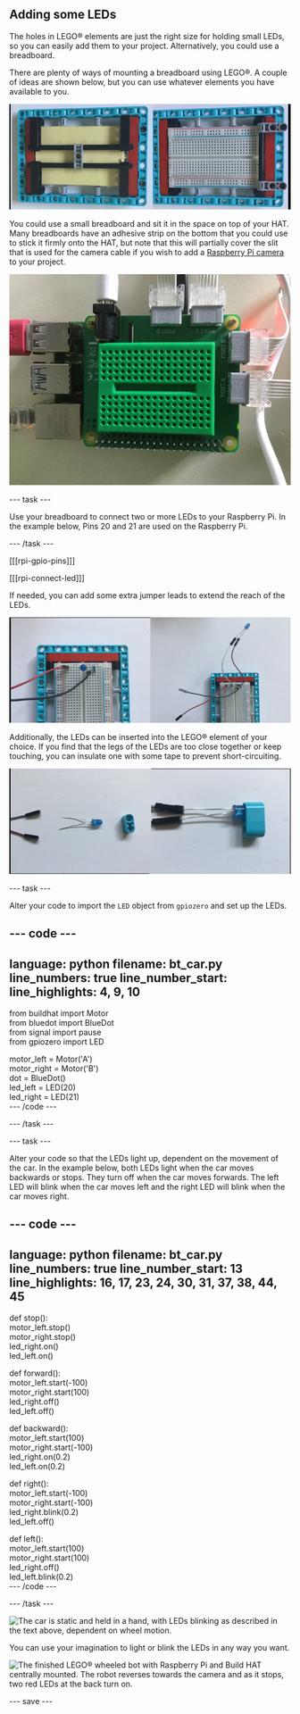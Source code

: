 ## Adding some LEDs

The holes in LEGO® elements are just the right size for holding small LEDs, so you can easily add them to your project. Alternatively, you could use a breadboard.

There are plenty of ways of mounting a breadboard using LEGO®. A couple of ideas are shown below, but you can use whatever elements you have available to you.

![A photo of a half-size breadboard mounted onto a LEGO® plate. It is supported by LEGO® beams underneath and then sandwiched into a frame at the sides to keep the top surface where components are plugged in, free.](images/big-breadboard.png)

You could use a small breadboard and sit it in the space on top of your HAT. Many breadboards have an adhesive strip on the bottom that you could use to stick it firmly onto the HAT, but note that this will partially cover the slit that is used for the camera cable if you wish to add a [Raspberry Pi camera](https://projects.raspberrypi.org/en/projects/getting-started-with-picamera) to your project.

![A photo of a green mini breadboard sitting on top of the Build HAT. It is a good fit, but does cover up the camera slit, which is next to the barrel jack on the HAT.](images/breadboard_on_hat.jpg)

--- task ---

Use your breadboard to connect two or more LEDs to your Raspberry Pi. In the example below, Pins 20 and 21 are used on the Raspberry Pi.

--- /task ---

[[[rpi-gpio-pins]]]

[[[rpi-connect-led]]]

If needed, you can add some extra jumper leads to extend the reach of the LEDs.

![Two photos of LEDs connected to a breadboard. On the left, the LED is stuck into the breadboard itself; on the right, it is attached using flying jumper leads.](images/legtolegs2.png)

Additionally, the LEDs can be inserted into the LEGO® element of your choice. If you find that the legs of the LEDs are too close together or keep touching, you can insulate one with some tape to prevent short-circuiting.

![A photo of an LED inserted into a LEGO® beam element.](images/ledsinlego.png)

--- task ---

Alter your code to import the `LED` object from `gpiozero` and set up the LEDs.

--- code ---
---
language: python filename: bt_car.py line_numbers: true line_number_start:
line_highlights: 4, 9, 10
---
from buildhat import Motor    
from bluedot import BlueDot    
from signal import pause     
from gpiozero import LED

motor_left = Motor('A')     
motor_right = Motor('B')     
dot = BlueDot()     
led_left = LED(20)     
led_right = LED(21)     
--- /code ---

--- /task ---


--- task ---

Alter your code so that the LEDs light up, dependent on the movement of the car. In the example below, both LEDs light when the car moves backwards or stops. They turn off when the car moves forwards. The left LED will blink when the car moves left and the right LED will blink when the car moves right.

--- code ---
---
language: python filename: bt_car.py line_numbers: true line_number_start: 13
line_highlights: 16, 17, 23, 24, 30, 31, 37, 38, 44, 45
---
def stop():    
motor_left.stop()     
motor_right.stop()    
led_right.on()     
led_left.on()


def forward():    
motor_left.start(-100)    
motor_right.start(100)    
led_right.off()    
led_left.off()


def backward():    
motor_left.start(100)    
motor_right.start(-100)    
led_right.on(0.2)    
led_left.on(0.2)


def right():    
motor_left.start(-100)    
motor_right.start(-100)    
led_right.blink(0.2)    
led_left.off()


def left():    
motor_left.start(100)    
motor_right.start(100)    
led_right.off()     
led_left.blink(0.2)     
--- /code ---

--- /task ---

![The car is static and held in a hand, with LEDs blinking as described in the text above, dependent on wheel motion.](images/led_indicators.gif)

You can use your imagination to light or blink the LEDs in any way you want.

![The finished LEGO® wheeled bot with Raspberry Pi and Build HAT centrally mounted. The robot reverses towards the camera and as it stops, two red LEDs at the back turn on.](images/brake_lights.gif)

--- save ---
